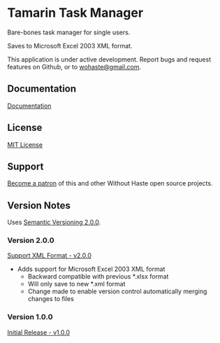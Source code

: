 # Tamarin Task Manager

Bare-bones task manager for single users.

Saves to Microsoft Excel 2003 XML format.

This application is under active development. Report bugs and request features on Github, or to wohaste@gmail.com.

## Documentation

[Documentation](documentation/documentation.md)

## License

[MIT License](LICENSE) 

## Support

[Become a patron](https://www.patreon.com/withouthaste) of this and other Without Haste open source projects.

## Version Notes

Uses [Semantic Versioning 2.0.0](https://semver.org/).

### Version 2.0.0

[Support XML Format - v2.0.0](https://github.com/WithoutHaste/TamarinTaskManager/releases/tag/v2.0.0)

* Adds support for Microsoft Excel 2003 XML format
  - Backward compatible with previous *.xlsx format
  - Will only save to new *.xml format
  - Change made to enable version control automatically merging changes to files

### Version 1.0.0

[Initial Release - v1.0.0](https://github.com/WithoutHaste/TamarinTaskManager/releases/tag/v1.0.0)
